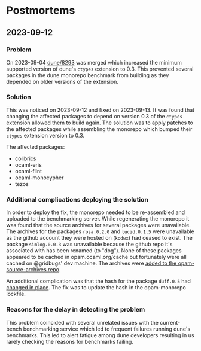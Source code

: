# Postmortems

## 2023-09-12

### Problem

On 2023-09-04 [dune/8293](https://github.com/ocaml/dune/pull/8293) was merged
which increased the minimum supported version of dune's `ctypes` extension to 0.3.
This prevented several packages in the dune monorepo benchmark from building as
they depended on older versions of the extension.

### Solution

This was noticed on 2023-09-12 and fixed on 2023-09-13. It was found that
changing the affected packages to depend on version 0.3 of the `ctypes`
extension allowed them to build again. The solution was to apply patches to the
affected packages while assembling the monorepo which bumped their `ctypes`
extension version to 0.3.

The affected packages:
 - colibrics
 - ocaml-eris
 - ocaml-flint
 - ocaml-monocypher
 - tezos

### Additional complications deploying the solution

In order to deploy the fix, the monorepo needed to be re-assembled and uploaded
to the benchmarking server. While regenerating the monorepo it was found that
the source archives for several packages were unavailable. The archives for the
packages `rosa.0.2.0` and `lucid.0.1.5` were unavailable as the github account
they were hosted on (`kodwx`) had ceased to exist. The package `simlog.0.0.3`
was unavailable because the github repo it's associated with has been renamed
(to "dog"). None of these packages appeared to be cached in opam.ocaml.org/cache
but fortunately were all cached on @gridbugs' dev machine. The archives were
[added to the opam-source-archives
repo](https://github.com/ocaml/opam-source-archives/pull/22).

An additional complication was that the hash for the package `duff.0.5` had
[changed in place](https://github.com/ocaml/opam-repository/pull/23990). The fix
was to update the hash in the opam-monorepo lockfile.

### Reasons for the delay in detecting the problem

This problem coincided with several unrelated issues with the current-bench
benchmarking service which led to frequent failures running dune's benchmarks.
This led to alert fatigue among dune developers resulting in us rarely checking
the reasons for benchmarks failing.

